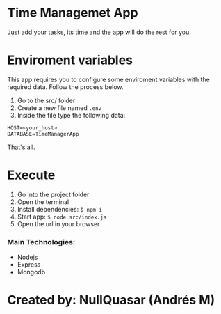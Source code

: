 # Time Managemet App

Just add your tasks, its time and the app will do the rest for you.


# Enviroment variables

This app requires you to configure some enviroment variables with the required data. Follow the process below.

1. Go to the src/ folder
2. Create a new file named `.env`
3. Inside the file type the following data:
```
HOST=<your_host>
DATABASE=TimeManagerApp
```
That's all.

# Execute

1. Go into the project folder
2. Open the terminal
3. Install dependencies: `$ npm i`
4. Start app: `$ node src/index.js`
5. Open the url in your browser

### Main Technologies:
- Nodejs
- Express
- Mongodb


# Created by: NullQuasar (Andrés M)